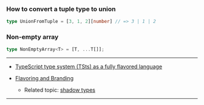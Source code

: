 ### How to convert a tuple type to union

```typescript
type UnionFromTuple = [3, 1, 2][number] // => 3 | 1 | 2
```

### Non-empty array
```typescript
type NonEmptyArray<T> = [T, ...T[]];
```

---

- [TypeScript type system (TSts) as a fully flavored language](https://dev.to/macsikora/typescript-is-more-than-you-think-2nbf)

- [Flavoring and Branding](https://spin.atomicobject.com/2018/01/15/typescript-flexible-nominal-typing/)
  - Related topic: [shadow types](https://dev.to/busypeoples/notes-on-typescript-phantom-types-kg9)

---

